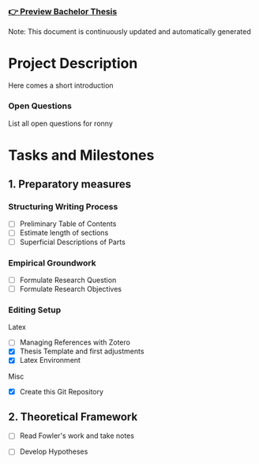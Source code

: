 ### [👉 Preview Bachelor Thesis](thesis.pdf)
Note: This document is continuously updated and automatically generated

# Project Description
Here comes a short introduction

### Open Questions
List all open questions for ronny


# Tasks and Milestones

## 1. Preparatory measures
### Structuring Writing Process
- [ ] Preliminary Table of Contents
- [ ] Estimate length of sections
- [ ] Superficial Descriptions of Parts

### Empirical Groundwork
- [ ] Formulate Research Question
- [ ] Formulate Research Objectives

### Editing Setup
Latex
- [ ] Managing References with Zotero
- [x] Thesis Template and first adjustments
- [x] Latex Environment

Misc
- [x] Create this Git Repository

## 2. Theoretical Framework
- [ ] Read Fowler's work and take notes
- [ ] Develop Hypotheses

